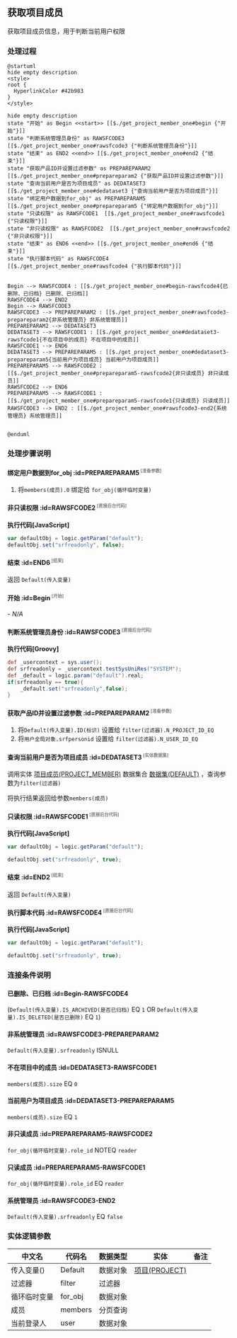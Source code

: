 ## 获取项目成员 <!-- {docsify-ignore-all} -->

   获取项目成员信息，用于判断当前用户权限

### 处理过程

```plantuml
@startuml
hide empty description
<style>
root {
  HyperlinkColor #42b983
}
</style>

hide empty description
state "开始" as Begin <<start>> [[$./get_project_member_one#begin {"开始"}]]
state "判断系统管理员身份" as RAWSFCODE3  [[$./get_project_member_one#rawsfcode3 {"判断系统管理员身份"}]]
state "结束" as END2 <<end>> [[$./get_project_member_one#end2 {"结束"}]]
state "获取产品ID并设置过滤参数" as PREPAREPARAM2  [[$./get_project_member_one#prepareparam2 {"获取产品ID并设置过滤参数"}]]
state "查询当前用户是否为项目成员" as DEDATASET3  [[$./get_project_member_one#dedataset3 {"查询当前用户是否为项目成员"}]]
state "绑定用户数据到for_obj" as PREPAREPARAM5  [[$./get_project_member_one#prepareparam5 {"绑定用户数据到for_obj"}]]
state "只读权限" as RAWSFCODE1  [[$./get_project_member_one#rawsfcode1 {"只读权限"}]]
state "非只读权限" as RAWSFCODE2  [[$./get_project_member_one#rawsfcode2 {"非只读权限"}]]
state "结束" as END6 <<end>> [[$./get_project_member_one#end6 {"结束"}]]
state "执行脚本代码" as RAWSFCODE4  [[$./get_project_member_one#rawsfcode4 {"执行脚本代码"}]]


Begin --> RAWSFCODE4 : [[$./get_project_member_one#begin-rawsfcode4{已删除、已归档} 已删除、已归档]]
RAWSFCODE4 --> END2
Begin --> RAWSFCODE3
RAWSFCODE3 --> PREPAREPARAM2 : [[$./get_project_member_one#rawsfcode3-prepareparam2{非系统管理员} 非系统管理员]]
PREPAREPARAM2 --> DEDATASET3
DEDATASET3 --> RAWSFCODE1 : [[$./get_project_member_one#dedataset3-rawsfcode1{不在项目中的成员} 不在项目中的成员]]
RAWSFCODE1 --> END6
DEDATASET3 --> PREPAREPARAM5 : [[$./get_project_member_one#dedataset3-prepareparam5{当前用户为项目成员} 当前用户为项目成员]]
PREPAREPARAM5 --> RAWSFCODE2 : [[$./get_project_member_one#prepareparam5-rawsfcode2{非只读成员} 非只读成员]]
RAWSFCODE2 --> END6
PREPAREPARAM5 --> RAWSFCODE1 : [[$./get_project_member_one#prepareparam5-rawsfcode1{只读成员} 只读成员]]
RAWSFCODE3 --> END2 : [[$./get_project_member_one#rawsfcode3-end2{系统管理员} 系统管理员]]


@enduml
```


### 处理步骤说明

#### 绑定用户数据到for_obj :id=PREPAREPARAM5<sup class="footnote-symbol"> <font color=gray size=1>[准备参数]</font></sup>



1. 将`members(成员).0` 绑定给  `for_obj(循环临时变量)`

#### 非只读权限 :id=RAWSFCODE2<sup class="footnote-symbol"> <font color=gray size=1>[直接后台代码]</font></sup>



<p class="panel-title"><b>执行代码[JavaScript]</b></p>

```javascript
var defaultObj = logic.getParam("default");
defaultObj.set("srfreadonly", false);
```

#### 结束 :id=END6<sup class="footnote-symbol"> <font color=gray size=1>[结束]</font></sup>



返回 `Default(传入变量)`

#### 开始 :id=Begin<sup class="footnote-symbol"> <font color=gray size=1>[开始]</font></sup>



*- N/A*
#### 判断系统管理员身份 :id=RAWSFCODE3<sup class="footnote-symbol"> <font color=gray size=1>[直接后台代码]</font></sup>



<p class="panel-title"><b>执行代码[Groovy]</b></p>

```groovy
def _usercontext = sys.user();
def srfreadonly = _usercontext.testSysUniRes("SYSTEM");
def _default = logic.param("default").real;
if(srfreadonly == true){
    _default.set("srfreadonly",false);
}
```

#### 获取产品ID并设置过滤参数 :id=PREPAREPARAM2<sup class="footnote-symbol"> <font color=gray size=1>[准备参数]</font></sup>



1. 将`Default(传入变量).ID(标识)` 设置给  `filter(过滤器).N_PROJECT_ID_EQ`
2. 将`用户全局对象.srfpersonid` 设置给  `filter(过滤器).N_USER_ID_EQ`

#### 查询当前用户是否为项目成员 :id=DEDATASET3<sup class="footnote-symbol"> <font color=gray size=1>[实体数据集]</font></sup>



调用实体 [项目成员(PROJECT_MEMBER)](module/ProjMgmt/project_member.md) 数据集合 [数据集(DEFAULT)](module/ProjMgmt/project_member#数据集合) ，查询参数为`filter(过滤器)`

将执行结果返回给参数`members(成员)`

#### 只读权限 :id=RAWSFCODE1<sup class="footnote-symbol"> <font color=gray size=1>[直接后台代码]</font></sup>



<p class="panel-title"><b>执行代码[JavaScript]</b></p>

```javascript
var defaultObj = logic.getParam("default");

defaultObj.set("srfreadonly", true);
```

#### 结束 :id=END2<sup class="footnote-symbol"> <font color=gray size=1>[结束]</font></sup>



返回 `Default(传入变量)`

#### 执行脚本代码 :id=RAWSFCODE4<sup class="footnote-symbol"> <font color=gray size=1>[直接后台代码]</font></sup>



<p class="panel-title"><b>执行代码[JavaScript]</b></p>

```javascript
var defaultObj = logic.getParam("default");

defaultObj.set("srfreadonly", true);
```


### 连接条件说明
#### 已删除、已归档 :id=Begin-RAWSFCODE4

(`Default(传入变量).IS_ARCHIVED(是否已归档)` EQ `1` OR `Default(传入变量).IS_DELETED(是否已删除)` EQ `1`)
#### 非系统管理员 :id=RAWSFCODE3-PREPAREPARAM2

`Default(传入变量).srfreadonly` ISNULL
#### 不在项目中的成员 :id=DEDATASET3-RAWSFCODE1

`members(成员).size` EQ `0`
#### 当前用户为项目成员 :id=DEDATASET3-PREPAREPARAM5

`members(成员).size` EQ `1`
#### 非只读成员 :id=PREPAREPARAM5-RAWSFCODE2

`for_obj(循环临时变量).role_id` NOTEQ `reader`
#### 只读成员 :id=PREPAREPARAM5-RAWSFCODE1

`for_obj(循环临时变量).role_id` EQ `reader`
#### 系统管理员 :id=RAWSFCODE3-END2

`Default(传入变量).srfreadonly` EQ `false`


### 实体逻辑参数

|    中文名   |    代码名    |  数据类型    |  实体   |备注 |
| --------| --------| -------- | -------- | --------   |
|传入变量(<i class="fa fa-check"/></i>)|Default|数据对象|[项目(PROJECT)](module/ProjMgmt/project.md)||
|过滤器|filter|过滤器|||
|循环临时变量|for_obj|数据对象|||
|成员|members|分页查询|||
|当前登录人|user|数据对象|||
